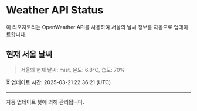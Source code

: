 
# Weather API Status

이 리포지토리는 OpenWeather API를 사용하여 서울의 날씨 정보를 자동으로 업데이트합니다.

## 현재 서울 날씨
> 서울의 현재 날씨: mist, 온도: 6.8°C, 습도: 70%

⏳ 업데이트 시간: 2025-03-21 22:36:21 (UTC)

---
자동 업데이트 봇에 의해 관리됩니다.
